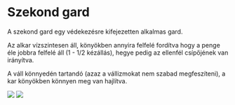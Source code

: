 # Szekond gard

A szekond gard egy védekezésre kifejezetten alkalmas gard.

Az alkar vízszintesen áll, könyökben annyira felfelé fordítva hogy a penge éle jobbra felfelé áll (1 - 1/2 kézállás), hegye pedig az ellenfél csípőjének van irányítva.

A váll könnyedén tartandó (azaz a vállizmokat nem szabad megfeszíteni), a kar könyökben könnyen meg van hajlítva.

![](resource:assets/images/szekond_gard_1.png)
![](resource:assets/images/szekond_gard_2.png)
